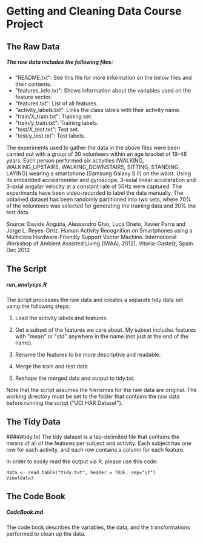 # Getting and Cleaning Data Course Project


## The Raw Data
##### The raw data includes the following files:
* "README.txt": See this file for more information on the below files and their contents.
* "features_info.txt": Shows information about the variables used on the feature vector.
* "features.txt": List of all features.
* "activity_labels.txt": Links the class labels with their activity name.
* "train/X_train.txt": Training set.
* "train/y_train.txt": Training labels.
* "test/X_test.txt": Test set.
* "test/y_test.txt": Test labels.

The experiments used to gather the data in the above files were been carried out with a group of 30 volunteers within an age bracket of 19-48 years. 
Each person performed six activities (WALKING, WALKING_UPSTAIRS, WALKING_DOWNSTAIRS, SITTING, STANDING, LAYING) wearing a smartphone (Samsung Galaxy S II) on the waist. 
Using its embedded accelerometer and gyroscope, 3-axial linear acceleration and 3-axial angular velocity at a constant rate of 50Hz were captured. 
The experiments have been video-recorded to label the data manually. 
The obtained dataset has been randomly partitioned into two sets, where 70% of the volunteers was selected for generating the training data and 30% the test data.

Source: Davide Anguita, Alessandro Ghio, Luca Oneto, Xavier Parra and Jorge L. Reyes-Ortiz. Human Activity Recognition on Smartphones using a Multiclass Hardware-Friendly Support Vector Machine. International Workshop of Ambient Assisted Living (IWAAL 2012). Vitoria-Gasteiz, Spain. Dec 2012


## The Script
##### run_analysys.R 
The script processes the raw data and creates a separate tidy data set using the following steps:

1. Load the activity labels and features.

2. Get a subset of the features we care about. My subset includes features with "mean" or "std" anywhere in the name (not just at the end of the name).

3. Rename the features to be more descriptive and readable.

4. Merge the train and test data.

5. Reshape the merged data and output to tidy.txt.

Note that the script assumes the filenames for the raw data are original. 
The working directory must be set to the folder that contains the raw data before running the script ("UCI HAR Dataset").

## The Tidy Data
#####tidy.txt
The tidy dataset is a tab-delimited file that contains the means of all of the features per subject and activity. 
Each subject has one row for each activity, and each row contains a column for each feature. 

In order to easily read the output via R, please use this code:
```
data <- read.table("tidy.txt", header = TRUE, sep="\t")
View(data)
```

## The Code Book
##### CodeBook.md
The code book describes the variables, the data, and the transformations performed to clean up the data.


